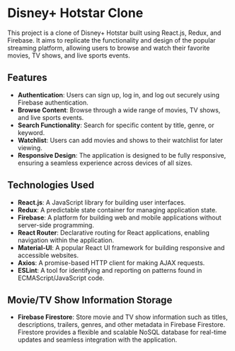 # Disney+ Hotstar Clone

This project is a clone of Disney+ Hotstar built using React.js, Redux, and Firebase. It aims to replicate the functionality and design of the popular streaming platform, allowing users to browse and watch their favorite movies, TV shows, and live sports events.

## Features

- **Authentication**: Users can sign up, log in, and log out securely using Firebase authentication.
- **Browse Content**: Browse through a wide range of movies, TV shows, and live sports events.
- **Search Functionality**: Search for specific content by title, genre, or keyword.
- **Watchlist**: Users can add movies and shows to their watchlist for later viewing.
- **Responsive Design**: The application is designed to be fully responsive, ensuring a seamless experience across devices of all sizes.

## Technologies Used

- **React.js**: A JavaScript library for building user interfaces.
- **Redux**: A predictable state container for managing application state.
- **Firebase**: A platform for building web and mobile applications without server-side programming.
- **React Router**: Declarative routing for React applications, enabling navigation within the application.
- **Material-UI**: A popular React UI framework for building responsive and accessible websites.
- **Axios**: A promise-based HTTP client for making AJAX requests.
- **ESLint**: A tool for identifying and reporting on patterns found in ECMAScript/JavaScript code.

## Movie/TV Show Information Storage

- **Firebase Firestore**: Store movie and TV show information such as titles, descriptions, trailers, genres, and other metadata in Firebase Firestore. Firestore provides a flexible and scalable NoSQL database for real-time updates and seamless integration with the application.

